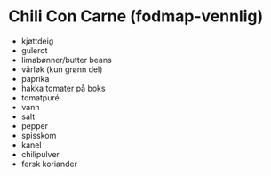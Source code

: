 # Chili Con Carne (fodmap-vennlig)
- kjøttdeig
- gulerot
- limabønner/butter beans
- vårløk (kun grønn del)
- paprika
- hakka tomater på boks
- tomatpuré
- vann
- salt
- pepper
- spisskom
- kanel
- chilipulver
- fersk koriander